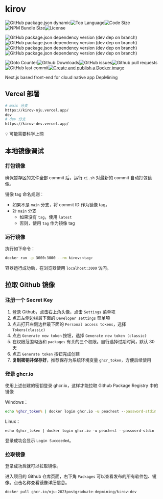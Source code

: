 # kirov

![GitHub package.json dynamic](https://img.shields.io/github/package-json/keywords/NJU-2023Postgraduate-DepMining/kirov)![Top Language](https://img.shields.io/github/languages/top/NJU-2023Postgraduate-DepMining/kirov)![Code Size](https://img.shields.io/github/languages/code-size/NJU-2023Postgraduate-DepMining/kirov)![NPM Bundle Size](https://img.shields.io/bundlephobia/min/kirov?label=npm%20bundle%20size)![License](https://img.shields.io/github/license/NJU-2023Postgraduate-DepMining/kirov)

![GitHub package.json dependency version (dev dep on branch)](https://img.shields.io/github/package-json/dependency-version/NJU-2023Postgraduate-DepMining/kirov/dev/typescript)![GitHub package.json dependency version (dev dep on branch)](https://img.shields.io/github/package-json/dependency-version/NJU-2023Postgraduate-DepMining/kirov/dev/eslint)![GitHub package.json dependency version (dev dep on branch)](https://img.shields.io/github/package-json/dependency-version/NJU-2023Postgraduate-DepMining/kirov/react)![GitHub package.json dependency version (dev dep on branch)](https://img.shields.io/github/package-json/dependency-version/NJU-2023Postgraduate-DepMining/kirov/next)

![Goto Counter](https://img.shields.io/github/search/NJU-2023Postgraduate-DepMining/kirov/goto)![Github Downloads](https://img.shields.io/github/downloads/NJU-2023Postgraduate-DepMining/kirov/total?label=github%20downloads)![GitHub issues](https://img.shields.io/github/issues/NJU-2023Postgraduate-DepMining/kirov)![Github pull requests](https://img.shields.io/github/issues-pr/NJU-2023Postgraduate-DepMining/kirov)![GitHub last commit](https://img.shields.io/github/last-commit/NJU-2023Postgraduate-DepMining/kirov)[![Create and publish a Docker image](https://github.com/NJU-2023Postgraduate-DepMining/kirov/actions/workflows/build-image.yaml/badge.svg?branch=main)](https://github.com/NJU-2023Postgraduate-DepMining/kirov/actions/workflows/build-image.yaml)



Next.js based front-end for cloud native app DepMining


## Vercel 部署

```sh
# main 分支
https://kirov-nju.vercel.app/
dev
# dev 分支
https://kirov-dev.vercel.app/
```

:bulb: 可能需要科学上网



## 本地镜像调试

###  打包镜像

确保暂存区的文件全部 commit 后，运行 `ci.sh` 对最新的 commit 自动打包镜像。

镜像 tag 命名规则：

* 如果不是 `main` 分支，将 commit ID 作为镜像 tag。
* 对 `main` 分支
  * 如果没有 `tag`，使用 `latest`
  * 否则，使用 `tag` 作为镜像 tag



### 运行镜像

执行如下命令：

```sh
docker run -p 3000:3000 --rm kirov:<tag>
```

容器运行成功后，在浏览器使用 `localhost:3000` 访问。



## 拉取 Github 镜像

### 注册一个 Secret Key

1. 登录 Github，点击右上角头像，点击 `Settings` 菜单项
2. 点击左侧边栏最下面的 `Developer settings` 菜单项
3. 点击打开左侧边栏最下面的 `Personal access tokens`，选择 `Tokens(classic)`
4. 点击 `Generate new token` 按钮，选择 `Generate new token (classic)`
5. 在权限范围勾选和 `packages` 有关的三个权限。自行选择过期时间，默认 30 天
6. 点击 `Generate token` 按钮完成创建
7. **复制密钥并保存好**，推荐保存为系统环境变量 `ghcr_token`，方便后续使用



### 登录 ghcr.io

使用上述创建的密钥登录 ghcr.io，这样才能拉取 Github Package Registry 中的镜像

Windows：

```cmd
echo %ghcr_token% | docker login ghcr.io -u peachest --password-stdin
```

Linux：

```shell
echo $ghcr_token | docker login ghcr.io -u peachest --password-stdin
```



登录成功会显示 `Login Succeeded`。



### 拉取镜像

登录成功后就可以拉取镜像。

进入项目的 Github 仓库页面，右下角 `Packages` 可以查看发布的所有软件包、镜像。点击名称查看镜像详细信息。

```sh
docker pull ghcr.io/nju-2023postgraduate-depmining/kirov:dev
```
